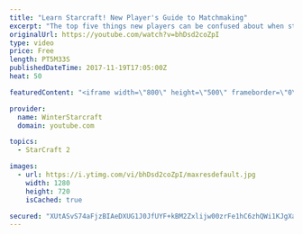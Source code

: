 ```yaml
---
title: "Learn Starcraft! New Player's Guide to Matchmaking"
excerpt: "The top five things new players can be confused about when starting off playing Starcraft 2!"
originalUrl: https://youtube.com/watch?v=bhDsd2coZpI
type: video
price: Free
length: PT5M33S
publishedDateTime: 2017-11-19T17:05:00Z
heat: 50

featuredContent: "<iframe width=\"800\" height=\"500\" frameborder=\"0\" src=\"https://www.youtube.com/embed/bhDsd2coZpI\" allow=\"accelerometer; autoplay; encrypted-media; gyroscope; picture-in-picture\" allowfullscreen></iframe>"

provider:
  name: WinterStarcraft
  domain: youtube.com

topics:
  - StarCraft 2

images:
  - url: https://i.ytimg.com/vi/bhDsd2coZpI/maxresdefault.jpg
    width: 1280
    height: 720
    isCached: true

secured: "XUtASvS74aFjzBIAeDXUG1J0JfUYF+kBM2Zxlijw00zrFe1hC6zhQWi1KJgXasgZ9yisGS0lV00Ya4Tn7HrewS2k0+EHSUiixuLOJ2vnoO1JJeiXzeoncCryX3eso6FC5IHImtlkjj6B5YwUU5KDo4N7Ljr71GNTsUyrEH7CpKz88L4r5Ug3YV9AQatkLK0D8MObth/IcElrrfosibCNy9yvIKyRR8GHSuw2YlGnIyTLuaLRBR5V9HBJsB9ZsIXizMuQjsIsbC9FQeYQZx6U+N2z1tIML9a/whoxllbuzxu3YtGC1E4zM94GNzA0InVjLVIOi2Kp3Zar5K8tmXCvZ9cZp2eDf2aU5MAUm4pry1QH57nBd62ceejVaeR2LOFxeutQMc7P2Fqe8Ps038M0PYTLkEtaMWvEPpS+6ZKdHgQ=;rycpqNe7BEDSyHTMUiA+Zg=="
---
```


